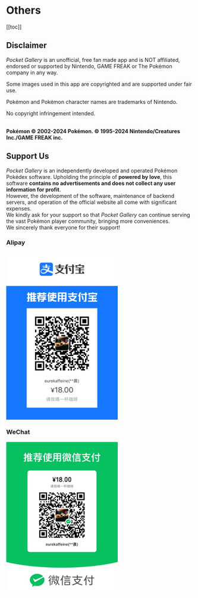 

# Others
[[toc]]
## Disclaimer

_Pocket Gallery_ is an unofficial, free fan made app and is NOT affiliated, endorsed or supported by Nintendo, GAME FREAK or The Pokémon company in any way.

Some images used in this app are copyrighted and are supported under fair use.

Pokémon and Pokémon character names are trademarks of Nintendo. 

No copyright infringement intended. 

\
**Pokémon © 2002-2024 Pokémon. © 1995-2024 Nintendo/Creatures Inc./GAME FREAK inc.**


## Support Us

_Pocket Gallery_ is an independently developed and operated Pokémon Pokédex software. Upholding the principle of **powered by love**, this software **contains no advertisements and does not collect any user information for profit**. \
                However, the development of the software, maintenance of backend servers, and operation of the official website all come with significant expenses. \
                We kindly ask for your support so that _Pocket Gallery_ can continue serving the vast Pokémon player community, bringing more conveniences. \
                We sincerely thank everyone for their support!

### Alipay
<img src="../.vuepress/public/qr_alipay.jpg" width = "300" alt="Alipay QR Code" align=center />

### WeChat
<img src="../.vuepress/public/qr_wechat.jpg" width = "300" alt="WeChat QR Code" align=center />